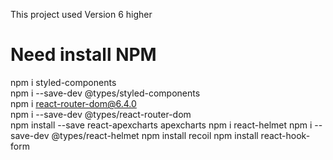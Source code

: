This project used Version 6 higher

# Need install NPM

npm i styled-components  
npm i --save-dev @types/styled-components  
npm i react-router-dom@6.4.0  
npm i --save-dev @types/react-router-dom  
npm install --save react-apexcharts apexcharts
npm i react-helmet
npm i --save-dev @types/react-helmet
npm install recoil
npm install react-hook-form

